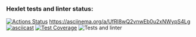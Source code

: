 ### Hexlet tests and linter status:
[![Actions Status](https://github.com/Rolex55/frontend-project-46/actions/workflows/hexlet-check.yml/badge.svg)](https://github.com/Rolex55/frontend-project-46/actions)
https://asciinema.org/a/UfRl8wQ2vnwEb0u2xNWypS4Lg
[![asciicast](https://asciinema.org/a/zvaOMd7y4S4uqBEUz5ZX3TZYo.svg)](https://asciinema.org/a/zvaOMd7y4S4uqBEUz5ZX3TZYo)
[![Test Coverage](https://api.codeclimate.com/v1/badges/656efe9d42a94d79da60/test_coverage)](https://codeclimate.com/github/Rolex55/frontend-project-46/test_coverage)
![Tests and linter](https://github.com/Rolex55/frontend-project-46/actions/workflows/nodejs.yml/badge.svg)
